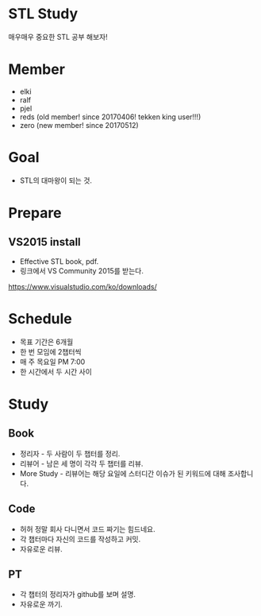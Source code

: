 # STL Study

매우매우 중요한 STL 공부 해보자!

# Member

* elki
* ralf
* pjel
* reds (old member! since 20170406! tekken king user!!!)
* zero (new member! since 20170512)

# Goal

* STL의 대마왕이 되는 것.

# Prepare

## VS2015 install

* Effective STL book, pdf.
* 링크에서 VS Community 2015를 받는다.

https://www.visualstudio.com/ko/downloads/

# Schedule

* 목표 기간은 6개월
* 한 번 모임에 2챕터씩
* 매 주 목요일 PM 7:00
* 한 시간에서 두 시간 사이

# Study

## Book

* 정리자 - 두 사람이 두 챕터를 정리.
* 리뷰어 - 남은 세 명이 각각 두 챕터를 리뷰.
* More Study - 리뷰어는 해당 요일에 스터디간 이슈가 된 키워드에 대해 조사합니다.

## Code

* 허허 정말 회사 다니면서 코드 짜기는 힘드네요.
* 각 챕터마다 자신의 코드를 작성하고 커밋.
* 자유로운 리뷰.

## PT

* 각 챕터의 정리자가 github를 보며 설명.
* 자유로운 까기.